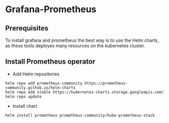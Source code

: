 # Grafana-Prometheus

## Prerequisites
To install grafana and prometheus the best way is to use the Helm charts, as these tools deployes many resources on the kubernetes cluster.

## Install Prometheus operator 

- Add Helm repositories
```
helm repo add prometheus-community https://prometheus-community.github.io/helm-charts
helm repo add stable https://kubernetes-charts.storage.googleapis.com/
helm repo update

```

- Install chart
```
helm install prometheus prometheus-community/kube-prometheus-stack
```